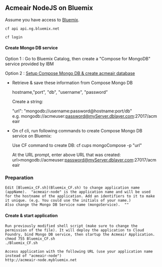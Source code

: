 ## Acmeair NodeJS on Bluemix 

Assume you have access to [Bluemix](https://console.ng.bluemix.net). 

	cf api api.ng.bluemix.net
	
	cf login

#### Create Mongo DB service
	   
Option 1 : Go to Bluemix Catalog, then create a "Compose for MongoDB" service provided by IBM

Option 2 : [Setup Compose Mongo DB & create acmeair database](https://www.compose.io/mongodb/)

* Retrieve & save these information from Compose Mongo DB

	hostname,"port", "db", "username", "password”

	Create a string:
	
	"url": "mongodb://username:password@hostname:port/db"
	e.g. mongodb://acmeuser:password@myServer.dblayer.com:27017/acmeair

* On cf cli, run following commands to create Compose Mongo DB service on Bluemix:

	Use CF command to create DB:
	cf cups mongoCompose -p "url"
	
	At the URL prompt, enter above URL that was created:
	url>mongodb://acmeuser:password@myServer.dblayer.com:27017/acmeair


### Preparation
	Edit [Bluemix_CF.sh](Bluemix_CF.sh) to change application name (appName).  "acmeair-node" is the application name and will be used for the hostname of the application. Add an identifiers to it to make it unique. (e.g. You could use the initials of your name.)
	Also change the Mongo DB Service name (mongoService).  ""
		

#### Create & start application
	Run previously modified shell script (make sure to change the permission of the file). It will deploy the application to Cloud Foundry, bind Mongo DB service, then startup the Acmeair Application.
	chmod 755 Bluemix_CF.sh
	./Bluemix_CF.sh
	
	Access application with the following URL (use your application name instead of "acmeair-node")	
	http://acmeair-node.mybluemix.net